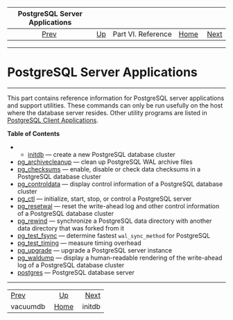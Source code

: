 <!--?xml version="1.0" encoding="UTF-8" standalone="no"?-->

|     PostgreSQL Server Applications    |                                           |                    |                                                       |                                   |
| :-----------------------------------: | :---------------------------------------- | :----------------: | ----------------------------------------------------: | --------------------------------: |
| [Prev](app-vacuumdb.html "vacuumdb")  | [Up](reference.html "Part VI. Reference") | Part VI. Reference | [Home](index.html "PostgreSQL 17devel Documentation") |  [Next](app-initdb.html "initdb") |

***

# PostgreSQL Server Applications

***

This part contains reference information for PostgreSQL server applications and support utilities. These commands can only be run usefully on the host where the database server resides. Other utility programs are listed in [PostgreSQL Client Applications](reference-client.html "PostgreSQL Client Applications").

**Table of Contents**

  * *   [initdb](app-initdb.html) — create a new PostgreSQL database cluster
* [pg\_archivecleanup](pgarchivecleanup.html) — clean up PostgreSQL WAL archive files
* [pg\_checksums](app-pgchecksums.html) — enable, disable or check data checksums in a PostgreSQL database cluster
* [pg\_controldata](app-pgcontroldata.html) — display control information of a PostgreSQL database cluster
* [pg\_ctl](app-pg-ctl.html) — initialize, start, stop, or control a PostgreSQL server
* [pg\_resetwal](app-pgresetwal.html) — reset the write-ahead log and other control information of a PostgreSQL database cluster
* [pg\_rewind](app-pgrewind.html) — synchronize a PostgreSQL data directory with another data directory that was forked from it
* [pg\_test\_fsync](pgtestfsync.html) — determine fastest `wal_sync_method` for PostgreSQL
* [pg\_test\_timing](pgtesttiming.html) — measure timing overhead
* [pg\_upgrade](pgupgrade.html) — upgrade a PostgreSQL server instance
* [pg\_waldump](pgwaldump.html) — display a human-readable rendering of the write-ahead log of a PostgreSQL database cluster
* [postgres](app-postgres.html) — PostgreSQL database server

***

|                                       |                                                       |                                   |
| :------------------------------------ | :---------------------------------------------------: | --------------------------------: |
| [Prev](app-vacuumdb.html "vacuumdb")  |       [Up](reference.html "Part VI. Reference")       |  [Next](app-initdb.html "initdb") |
| vacuumdb                              | [Home](index.html "PostgreSQL 17devel Documentation") |                            initdb |
